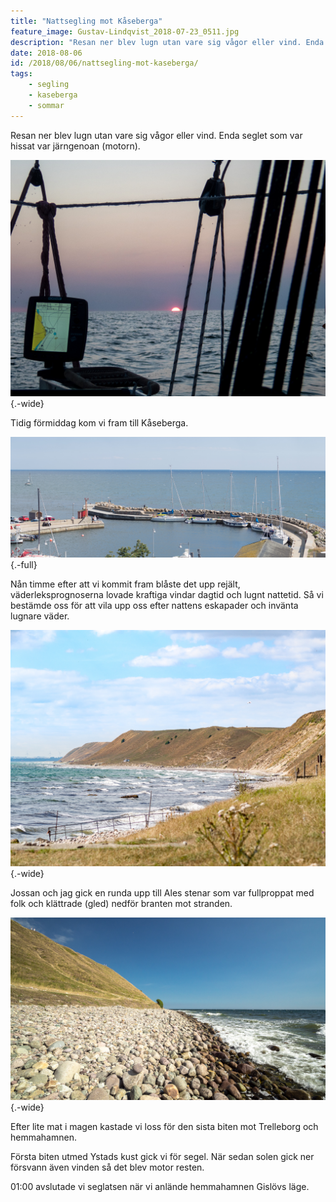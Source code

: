 ```yaml
---
title: "Nattsegling mot Kåseberga"
feature_image: Gustav-Lindqvist_2018-07-23_0511.jpg
description: "Resan ner blev lugn utan vare sig vågor eller vind. Enda seglet som var hissat var järngenoan (motorn)."
date: 2018-08-06
id: /2018/08/06/nattsegling-mot-kaseberga/
tags:
    - segling
    - kaseberga
    - sommar
---
```


Resan ner blev lugn utan vare sig vågor eller vind. Enda seglet som var hissat var järngenoan (motorn).

![En soluppgång över havet sett fårn en segelbåt. I förgrunden syns några tampar och en GPS-navigator.](_JOS0563.jpg "Bild från soluppgången över Hanöbukten av [Josefine Nilsson](http://josefinenilsson.se)"){.-wide}

Tidig förmiddag kom vi fram till Kåseberga.

![Hamnen i Kåseberga](Gustav-Lindqvist_2018-07-23_0488-Pano.jpg){.-full}

Nån timme efter att vi kommit fram blåste det upp rejält, väderleksprognoserna lovade kraftiga vindar dagtid och lugnt nattetid. Så vi bestämde oss för att vila upp oss efter nattens eskapader och invänta lugnare väder.

![Vågor som slår in mot den steniga stranden, till höger om stranden sträcker sig sandbankarna vid Kåseberga högt över vattnet.](Gustav-Lindqvist_2018-07-23_0511.jpg){.-wide}

Jossan och jag gick en runda upp till Ales stenar som var fullproppat med folk och klättrade (gled) nedför branten mot stranden.

![En bild på den steniga stranden i Kåseberga. Bilden är tagen så att stenstrandens övre kant och horisonten bildar en linje i mitten av bilden. Bankarna och vattenkanten bildar en linje som går från den övre vänstra hörner ned till det högre hörnet.](Gustav-Lindqvist_2018-07-23_0521.jpg){.-wide}

Efter lite mat i magen kastade vi loss för den sista biten mot Trelleborg och hemmahamnen.

Första biten utmed Ystads kust gick vi för segel. När sedan solen gick ner försvann även vinden så det blev motor resten.

01:00 avslutade vi seglatsen när vi anlände hemmahamnen Gislövs läge.
